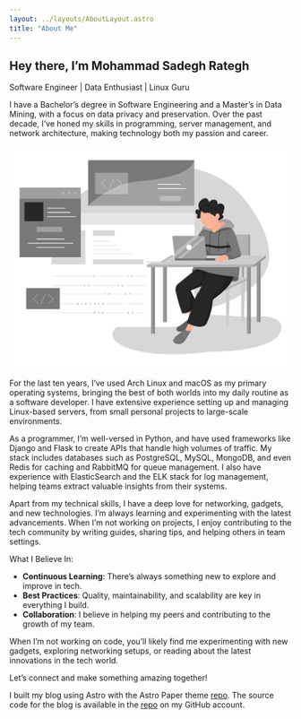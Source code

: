 ```yaml
---
layout: ../layouts/AboutLayout.astro
title: "About Me"
---
```

## **Hey there, I’m Mohammad Sadegh Rategh**

Software Engineer | Data Enthusiast | Linux Guru


I have a Bachelor’s degree in Software Engineering and a Master’s in Data Mining, with a focus on data privacy and preservation. Over the past decade, I’ve honed my skills in programming, server management, and network architecture, making technology both my passion and career.

<div>
  <img src="/src/assets/images/dev.svg" class="sm:w-1/2 mx-auto" alt="coding dev illustration">
</div>

For the last ten years, I’ve used Arch Linux and macOS as my primary operating systems, bringing the best of both worlds into my daily routine as a software developer. I have extensive experience setting up and managing Linux-based servers, from small personal projects to large-scale environments.

As a programmer, I’m well-versed in Python, and have used frameworks like Django and Flask to create APIs that handle high volumes of traffic. My stack includes databases such as PostgreSQL, MySQL, MongoDB, and even Redis for caching and RabbitMQ for queue management. I also have experience with ElasticSearch and the ELK stack for log management, helping teams extract valuable insights from their systems.

Apart from my technical skills, I have a deep love for networking, gadgets, and new technologies. I’m always learning and experimenting with the latest advancements. When I’m not working on projects, I enjoy contributing to the tech community by writing guides, sharing tips, and helping others in team settings.

What I Believe In:

- **Continuous Learning**: There’s always something new to explore and improve in tech.
- **Best Practices**: Quality, maintainability, and scalability are key in everything I build.
- **Collaboration**: I believe in helping my peers and contributing to the growth of my team. 

When I’m not working on code, you’ll likely find me experimenting with new gadgets, exploring networking setups, or reading about the latest innovations in the tech world.


Let’s connect and make something amazing together!

I built my blog using Astro with the Astro Paper theme [repo](https://github.com/satnaing/astro-paper). 
The source code for the blog is available in the [repo](https://github.com/Rategh/Blog) on my GitHub account.